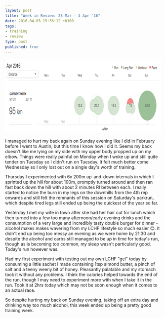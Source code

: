 ```yaml
---
layout: post
title: "Week in Review: 28 Mar - 3 Apr '16"
date: 2016-04-03 15:36:12 +0100
tags:
- training
- review
type: post
published: true
---
```


<a href="/img/week-in-review-28Mar-3Apr16.png"><img alt="Week in Review: 28 Mar - 3 Apr '16" class="center" height="240" src="/img/week-in-review-28Mar-3Apr16.png" width="840" /></a>

I managed to hurt my back again on Sunday evening like I did in February before I went to Austin, but this time I know how I did it.  Seems my back doesn't like me lying on my side with my upper body propped up on my elbow. Things were really painful on Monday when I woke up and still quite tender on Tuesday so I didn't run on Tuesday.  It felt much better come Wednesday so I only lost out on a single day's worth of training.

Thursday I experimented with 6x 200m up-and-down intervals in which I sprinted up the hill for about 100m, promptly turned around and then ran fast back down the hill with about 2 minutes RI between each.  I really started to notice the burn in my legs on the downhills from the 4th rep onwards and still felt the remnants of this session on Saturday's parkrun, which despite tired legs still ended up being the quickest of the year so far.

Yesterday I met my wife in town after she had her hair cut for lunch which then turned into a few too many afternoon/early evening drinks and the consumption of a very large and incredibly tasty double burger for dinner - alcohol makes makes wavering from my LCHF lifestyle so much easier :blush:. It didn't end up being too messy an evening as we were home by 21:30 and despite the alcohol and carbs still managed to be up in time for today's run, though as is becoming too common, my sleep wasn't particularly good.  Today's run however was.

Had my first experiment with testing out my own LCHF "gel" today by consuming a little sachet I made containing 1tsp almond butter, a pinch of salt and a teeny weeny bit of honey. Pleasantly palatable and my stomach took it without any problems. I think the calories helped towards the end of the run, though I may need to experiment more with when I take it in the run. Took it at 2hrs today which may not be soon enough when it comes to an actual race.

So despite hurting my back on Sunday evening, taking off an extra day and drinking way too much alcohol, this week ended up being a pretty good training week.
